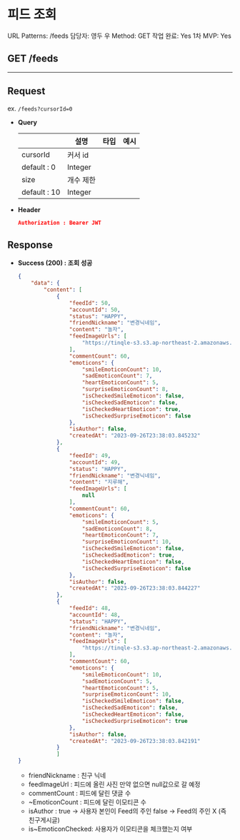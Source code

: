 # 피드 조회

URL Patterns: /feeds
담당자: 영두 우
Method: GET
작업 완료: Yes
1차 MVP: Yes

## GET /feeds

---

## **Request**

ex. `/feeds?cursorId=0`

- **Query**
    
    
    |  | 설명 | 타입 | 예시 |
    | --- | --- | --- | --- |
    | cursorId | 커서 id
    default : 0 | Integer |  |
    | size | 개수 제한
    default : 10 | Integer |  |
    
- **Header**
    
    ```json
    Authorization : Bearer JWT
    ```
    

## Response

- **Success (200) : 조회 성공**
    
    ```json
    {
        "data": {
            "content": [
                {
                    "feedId": 50,
                    "accountId": 50,
                    "status": "HAPPY",
                    "friendNickname": "변경닉네임",
                    "content": "놀자",
                    "feedImageUrls": [
                        "https://tinqle-s3.s3.ap-northeast-2.amazonaws.com/account/status/sad.png"
                    ],
                    "commentCount": 60,
                    "emoticons": {
                        "smileEmoticonCount": 10,
                        "sadEmoticonCount": 7,
                        "heartEmoticonCount": 5,
                        "surpriseEmoticonCount": 8,
                        "isCheckedSmileEmoticon": false,
                        "isCheckedSadEmoticon": false,
                        "isCheckedHeartEmoticon": true,
                        "isCheckedSurpriseEmoticon": false
                    },
                    "isAuthor": false,
                    "createdAt": "2023-09-26T23:38:03.845232"
                },
                {
                    "feedId": 49,
                    "accountId": 49,
                    "status": "HAPPY",
                    "friendNickname": "변경닉네임",
                    "content": "지루해",
                    "feedImageUrls": [
                        null
                    ],
                    "commentCount": 60,
                    "emoticons": {
                        "smileEmoticonCount": 5,
                        "sadEmoticonCount": 8,
                        "heartEmoticonCount": 7,
                        "surpriseEmoticonCount": 10,
                        "isCheckedSmileEmoticon": false,
                        "isCheckedSadEmoticon": true,
                        "isCheckedHeartEmoticon": false,
                        "isCheckedSurpriseEmoticon": false
                    },
                    "isAuthor": false,
                    "createdAt": "2023-09-26T23:38:03.844227"
                },
                {
                    "feedId": 48,
                    "accountId": 48,
                    "status": "HAPPY",
                    "friendNickname": "변경닉네임",
                    "content": "놀자",
                    "feedImageUrls": [
                        "https://tinqle-s3.s3.ap-northeast-2.amazonaws.com/account/status/smile.png"
                    ],
                    "commentCount": 60,
                    "emoticons": {
                        "smileEmoticonCount": 10,
                        "sadEmoticonCount": 5,
                        "heartEmoticonCount": 5,
                        "surpriseEmoticonCount": 10,
                        "isCheckedSmileEmoticon": false,
                        "isCheckedSadEmoticon": false,
                        "isCheckedHeartEmoticon": false,
                        "isCheckedSurpriseEmoticon": true
                    },
                    "isAuthor": false,
                    "createdAt": "2023-09-26T23:38:03.842191"
                }
    			]
    }
    ```
    
    - friendNickname : 친구 닉네
    - feedImageUrl : 피드에 올린 사진 만약 없으면 null값으로 갈 예정
    - commentCount : 피드에 달린 댓글 수
    - ~EmoticonCount : 피드에 달린 이모티콘 수
    - isAuthor : true → 사용자 본인이 Feed의 주인
                     false → Feed의 주인 X (즉 친구게시글)
    - is~EmoticonChecked: 사용자가 이모티콘을 체크했는지 여부